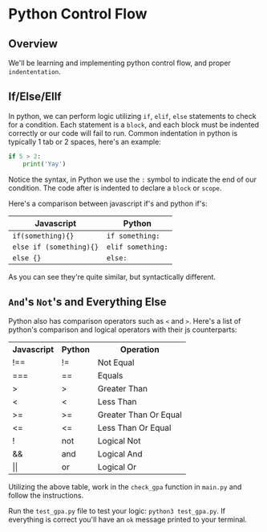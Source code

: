 # Python Control Flow

## Overview

We'll be learning and implementing python control flow, and proper `indententation`.

## If/Else/ElIf

In python, we can perform logic utilizing `if`, `elif`, `else` statements to check for a condition. Each statement is a `block`, and each block must be indented correctly or our code will fail to run. Common indentation in python is typically 1 tab or 2 spaces, here's an example:

```python
if 5 > 2:
    print('Yay')
```

Notice the syntax, in Python we use the `:` symbol to indicate the end of our condition. The code after is indented to declare a `block` or `scope`.

Here's a comparison between javascript if's and python if's:

| Javascript              | Python            |
| ----------------------- | ----------------- |
| `if(something){}`       | `if something:`   |
| `else if (something){}` | `elif something:` |
| `else {}`               | `else:`           |

As you can see they're quite similar, but syntactically different.

## `And`'s `Not`'s and Everything Else

Python also has comparison operators such as `<` and `>`. Here's a list of python's comparison and logical operators with their js counterparts:

<table>
    <tr>
        <th>Javascript</th>
        <th>Python</th>
        <th>Operation</th>
    </tr>
    <tr>
        <td>!==</td>
        <td>!=</td>
        <td>Not Equal</td>
    </tr>
    <tr>
        <td>===</td>
        <td>==</td>
        <td>Equals</td>
    </tr>
    <tr>
        <td>></td>
        <td>></td>
        <td>Greater Than</td>
    </tr>
    <tr>
        <td><</td>
        <td><</td>
        <td>Less Than</td>
    </tr>
    <tr>
        <td>>=</td>
        <td>>=</td>
        <td>Greater Than Or Equal</td>
    <tr>
        <td><=</td>
        <td><=</td>
        <td>Less Than Or Equal</td>
    </tr>
    <tr>
        <td>!</td>
        <td>not</td>
        <td>Logical Not</td>
    </tr>
    <tr>
        <td>&&</td>
        <td>and</td>
        <td>Logical And</td>
    </tr>
    <tr>
        <td>||</td>
        <td>or</td>
        <td>Logical Or</td>
    </tr>
</table>

Utilizing the above table, work in the `check_gpa` function in `main.py` and follow the instructions.

Run the `test_gpa.py` file to test your logic: `python3 test_gpa.py`. If everything is correct you'll have an `ok` message printed to your terminal.
